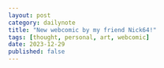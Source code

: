 ```yaml
---
layout: post
category: dailynote
title: "New webcomic by my friend Nick64!"
tags: [thought, personal, art, webcomic]
date: 2023-12-29
published: false
---
```

<!-- TODO -->
<!-- i need more web buttons -->
<!-- y'know those little gif banners at the bottom -->
<!-- but i don't want to get like a billion like other people's websites -->
<!-- or maybe i do. i'll just let it grow as i find new sites to feature -->
<!-- and i should also probably change my own banner one more time... -->
<!-- did you know i've changed the background 3 times? -->
<!-- an explosion taking place in different old roblox maps -->
<!-- just change it because i can. so maybe i will change it again -->